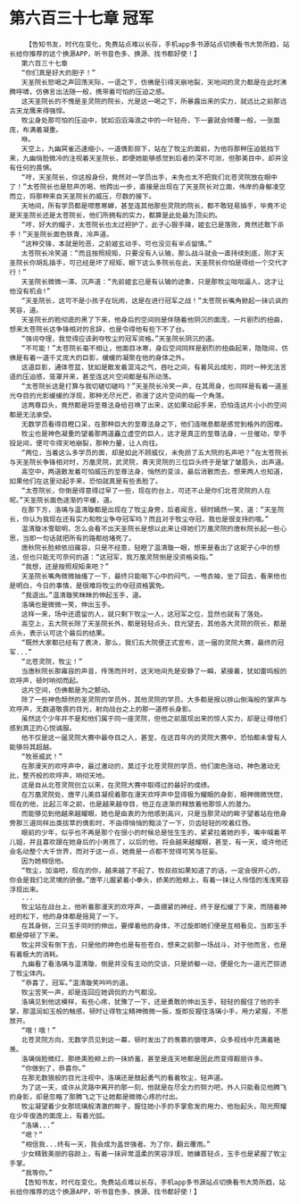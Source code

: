 # 第六百三十七章 冠军
        【告知书友，时代在变化，免费站点难以长存，手机app多书源站点切换看书大势所趋，站长给你推荐的这个换源APP，听书音色多、换源、找书都好使！】
       第六百三十七章
       “你们真是好大的胆子！”
       天圣院长怒喝之声回荡天际，一语之下，仿佛是引得天崩地裂，天地间的灵力都是在此时沸腾呼啸，仿佛言出法随一般，携带着可怕的压迫之感。
       这天圣院长的不愧是圣灵院的院长，光是这一喝之下，所暴露出来的实力，就远比之前那远古天龙鹰来得强悍。
       牧尘身处那可怕的压迫中，犹如滔滔海浪之中的一叶轻舟，下一霎就会倾覆一般，一张面庞，布满着凝重。
       咻。
       天空上，九幽冥雀迅速缩小，一道倩影掠下，站在了牧尘的面前，为他将那种压迫抵挡下来，九幽俏脸微冷的注视着天圣院长，即便她能够感觉到后者的深不可测，但那美目中，却并没有任何的畏惧。
       “哼，天圣院长，你这般身份，竟然对一学员出手，未免也太不把我们北苍灵院放在眼中了！”太苍院长也是怒声厉喝，他跨出一步，直接是出现在了天圣院长对立面，伟岸的身躯凌空而立，将那种来自天圣院长的威压，尽数的接下。
       天地间，所有学员都是噤惹寒蝉，甚至连其他那些灵院的院长，都不敢轻易插手，毕竟不论是天圣院长还是太苍院长，他们所拥有的实力，都算是此处最为顶尖的。
       “哼，好大的帽子，太苍院长也太过袒护了，此子心狠手辣，姬玄已是落败，竟然还敢下杀手！”天圣院长面色铁青，冷声道。
       “这种交锋，本就是险恶，之前姬玄动手，可也没见有半点留情。”
       太苍院长冷笑道：“而且按照规矩，只要没有人认输，那么战斗就会一直持续到底，刚才天圣院长你胡乱插手，可已经是坏了规矩，眼下这么多院长在此，天圣院长你怕是得给一个交代才行！”
       天圣院长微微一滞，沉声道：“先前姬玄已是有认输的迹象，只是那牧尘咄咄逼人，这才让他没有机会!”
       “天圣院长，这可不是小孩子在玩闹，这是在进行冠军之战！”太苍院长嘴角掀起一抹讥讽的笑容，道。
       天圣院长的脸彻底的黑了下来，他身后的空间则是伴随着他阴沉的面庞，一片剧烈的扭曲，想来太苍院长这争锋相对的言辞，也是令得他有些下不了台。
       “强词夺理，我觉得应该剥夺牧尘的冠军资格。”天圣院长阴沉的道。
       “不可能！”太苍院长毫不相让，他面目冰寒，身后空间同样是剧烈的扭曲起来，隐隐间，仿佛是有着一道千丈庞大的巨影，缓缓的凝聚在他的身体之外。
       这道巨影，通体苍蓝，犹如是散发着混沌之气，吞吐之间，有着风云成形，同时一种无法言语的压迫感，笼罩开来，甚至连这片空间都是有所动荡。
       “太苍院长这是打算与我切磋切磋吗？”天圣院长冷笑一声，在其周身，也同样是有着一道圣光夺目的光影缓缓的浮现，那种无尽光芒，弥漫了这片空间的每一个角落。
       这两尊巨头，竟然都是将至尊法身给召唤了出来，这如果动起手来，恐怕连这片小小的空间都是无法承受。
       无数学员看得目瞪口呆，在那种巨大的至尊法身之下，他们连喘息都是感觉到格外的困难。
       牧尘也是神色凝重的望着那两道矗立虚空的巨人，这才是真正的至尊法身，一旦催动，举手投足间，便可令得天地崩裂，那种力量，让人向往。
       “两位，当着这么多学员的面，却是如此不顾威仪，未免损了五大院的名声吧？”在太苍院长与天圣院长争锋相对时，万凰灵院，武灵院，青天灵院的三位巨头终于是皱了皱眉头，出声道。
       高空中，两道散发着可怕威压的至尊法身，悄然的变淡，最后消散而去，想来两人也知道，如果他们在这里动起手来，恐怕就真是有些丢脸了。
       “太苍院长，你倒是得意得过早了一些，现在的台上，可还不止是你们北苍灵院的人在呢。”天圣院长面色逐渐的平缓，道。
       在那下方，洛璃与温清璇都是出现在了牧尘身旁，后者闻言，顿时嫣然一笑，道：“天圣院长，你认为我现在还有实力和牧尘争夺冠军吗？而且对于牧尘夺冠，我也是很支持的哦。”
       温清璇冰雪聪明，怎么会看不出天圣院长是想以此来让得她们万凰灵院的唐秋院长起一些心思，当即一句话就把所有的路都给堵死了。
       唐秋院长脸颊依旧雍容，只是不经意，轻瞪了温清璇一眼，想来是看出了这妮子心中的想法，但也只能无可奈何的道：“这冠军，我万凰灵院倒是没资格染指。”
       “我想，还是按照规矩来吧？”
       天圣院长嘴角微微抽搐了一下，最终只能咽下心中的闷气，一甩衣袖，坐了回去，看来他也是明白，今日的事情，是很难将牧尘的夺冠资格罢免。
       “我退出。”温清璇笑眯眯的伸起玉手，道。
       洛璃也是微微一笑，伸出玉手。
       这样一来，场中还遗留的人，就只剩下牧尘一人，这冠军之位，显然也就有了落处。
       高空上，五大院长除了天圣院长外，都是轻轻点头，目光望去，其他各大灵院的院长，都是点头，表示认可这个最后的结果。
       “既然大家都已经有了表决，那么，我们五大院便正式宣布，这一届的灵院大赛，最终的冠军...”
       “北苍灵院，牧尘！”
       当唐秋院长那雍容的声音，传荡而开时，这天地间先是安静了一瞬，紧接着，犹如雷鸣般的欢呼声，顿时响彻而起。
       这片空间，仿佛都是为之颤动。
       除了一些神色颓然的圣灵院的学员外，其他灵院的学员，大多都是报以排山倒海般的掌声与欢呼声，无数道敬畏的目光，射向战台之上的那一道修长身影。
       虽然这个少年并不是和他们属于同一座灵院，但他之前展现出来的惊人实力，却是让得他们感到真正的心悦诚服。
       他不仅是这一届灵院大赛中最夺目之人，甚至，在这百年内的灵院大赛中，恐怕都未曾有人能够将其超越。
       “牧哥威武！”
       在那漫天的欢呼声中，最过激动的，莫过于北苍灵院的学员，他们面色涨动，神色激动无比，整齐般的欢呼声，响彻天地。
       这是自从北苍灵院创立以来，在灵院大赛中取得过的最好的成绩。
       在万凰灵院处，唐芊儿美目凝视着那在漫天欢呼声中显得极为耀眼的身影，眼神微微恍惚，现在的他，比起三年之前，也是越来越夺目，他正在逐渐的释放着他那惊人的潜力。
       而能够见到他越来越耀眼，她也是由衷的为他感到高兴，只是当那灵动的眸子望着站在他身旁那三道同样出类拔萃的倩影时，不由得悄悄的黯淡了一下，贝齿轻轻的咬着红唇。
       眼前的少年，似乎也不再是那个在很小的时候总是怯生生的，紧紧拉着她的手，嘴中喊着芊儿姐，并且喜欢跟在她身后的小男孩了，以后的他，将会越来越耀眼，甚至，有一天，或许他还会名动整个大千世界，而对于这一点，她竟是一点都不觉得可笑与狂妄。
       因为她相信他。
       “牧尘，加油吧，现在的你，越来越了不起了，牧叔叔如果知道了的话，一定会很开心的，你会是我们北灵境的骄傲。”唐芊儿握紧着小拳头，娇美的脸颊上，有着一抹让人怜惜的浅浅笑容浮现出来。
       ...
       牧尘站在战台上，他听着那漫天的欢呼声，一直绷紧的神经，终于是松缓了下来，而随着神经的松下，他的身体都是摇晃了一下。
       在其身侧，三只玉手同时的伸出，要撑着他的身体，不过旋即她们便是互相看见，当即玉手都是停顿了下来。
       牧尘并没有倒下去，只是他的神色也是有些苍白，想来之前那一场战斗，对于他而言，也是有着极大的消耗。
       九幽看了看洛璃与温清璇，倒是并没有主动的交谈，只是娇躯一动，便是化为一道光芒掠进了牧尘体内。
       “恭喜了，冠军。”温清璇笑吟吟的道。
       牧尘苦笑一声，却是连回应她调侃的力气都没。
       洛璃见到他这模样，有些心疼，犹豫了一下，还是勇敢的伸出玉手，轻轻的握住了他的手掌，那温润如玉般的触感，顿时让得牧尘精神微微一振，旋即反握住洛璃小手，用力紧握，不愿放开。
       “哦！哦！”
       北苍灵院方向，无数学员见到这一幕，顿时发出了的羡慕的狼嚎声，众多视线中充满着艳羡。
       洛璃俏脸微红，那绝美脸颊上的一抹娇羞，甚至是连天地都是因此而变得靓丽许多。
       “你做到了，恭喜你。”
       在那无数狼般的目光注视中，洛璃还是鼓起勇气的看着牧尘，轻声道。
       为了这一天，或许从灵路中离开的那一刻，他就是在尽全力的努力吧，外人只能看见他腾飞的身影，却是忽略了那腾飞之下让她都是微微心疼的付出。
       牧尘凝望着少女那琉璃般清澈的眸子，握住她小手的手掌愈发的用力，他抬起头，阳光照耀在少年俊逸的面庞上，有着光弧。
       “洛璃...”
       “嗯？”
       “相信我...终有一天，我会成为盖世强者。为了你，翻云覆雨。”
       少女精致美丽的容颜上，有着一抹异常温柔的笑容浮现，她螓首轻点，玉手也是紧握了牧尘手掌。
       “我等你。”
       【告知书友，时代在变化，免费站点难以长存，手机app多书源站点切换看书大势所趋，站长给你推荐的这个换源APP，听书音色多、换源、找书都好使！】